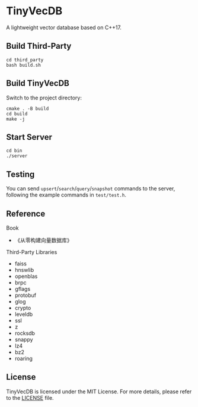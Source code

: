 # TinyVecDB

A lightweight vector database based on C++17.

## Build Third-Party

```shell
cd third_party
bash build.sh
```

## Build TinyVecDB

Switch to the project directory:

```shell
cmake . -B build
cd build
make -j
```

## Start Server

```shell
cd bin
./server
```

## Testing

You can send `upsert`/`search`/`query`/`snapshot` commands to the server, following the example commands in `test/test.h`.

## Reference

Book

* 《从零构建向量数据库》

Third-Party Libraries

* faiss
* hnswlib
* openblas
* brpc
* gflags
* protobuf
* glog
* crypto
* leveldb
* ssl
* z
* rocksdb
* snappy
* lz4
* bz2
* roaring

## License

TinyVecDB is licensed under the MIT License. For more details, please refer to the [LICENSE](./LICENSE.txt) file.
